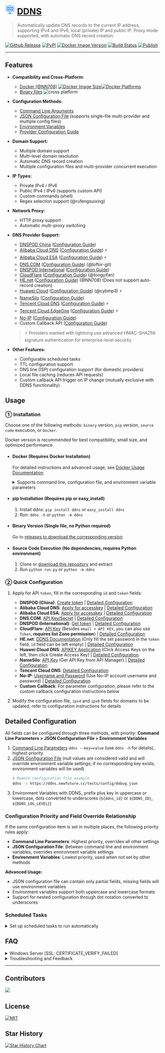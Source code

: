 # [<img src="/doc/img/ddns.svg" width="32px" height="32px"/>](https://ddns.newfuture.cc) [DDNS](https://github.com/NewFuture/DDNS)

> Automatically update DNS records to the current IP address, supporting IPv4 and IPv6, local (private) IP and public IP.
> Proxy mode supported, with automatic DNS record creation.

[![Github Release](https://img.shields.io/github/v/release/NewFuture/DDNS?&logo=github&style=flatten
)](https://github.com/NewFuture/DDNS/releases/latest)
[![PyPI](https://img.shields.io/pypi/v/ddns.svg?label=ddns&logo=pypi&style=flatten)](https://pypi.org/project/ddns/)
[![Docker Image Version](https://img.shields.io/docker/v/newfuture/ddns?label=newfuture/ddns&logo=docker&&sort=semver&style=flatten)](https://hub.docker.com/r/newfuture/ddns)
[![Build Status](https://github.com/NewFuture/DDNS/actions/workflows/build.yml/badge.svg?event=push)](https://github.com/NewFuture/DDNS/actions/workflows/build.yml)
[![Publish](https://github.com/NewFuture/DDNS/actions/workflows/publish.yml/badge.svg)](https://github.com/NewFuture/DDNS/actions/workflows/publish.yml)

---

## Features

- **Compatibility and Cross-Platform:**
  - [Docker (@NN708)](https://hub.docker.com/r/newfuture/ddns) [![Docker Image Size](https://img.shields.io/docker/image-size/newfuture/ddns/latest?logo=docker&style=social)](https://hub.docker.com/r/newfuture/ddns)[![Docker Platforms](https://img.shields.io/badge/arch-amd64%20%7C%20arm64%20%7C%20arm%2Fv7%20%7C%20arm%2Fv6%20%7C%20ppc64le%20%7C%20s390x%20%7C%20386%20%7C%20riscv64-blue?style=social)](https://hub.docker.com/r/newfuture/ddns)
  - [Binary files](https://github.com/NewFuture/DDNS/releases/latest) ![cross platform](https://img.shields.io/badge/system-windows_%7C%20linux_%7C%20mac-success.svg?style=social)
  
- **Configuration Methods:**
  - [Command Line Arguments](/doc/config/cli.en.md)
  - [JSON Configuration File](/doc/config/json.en.md) (supports single-file multi-provider and multiple config files)
  - [Environment Variables](/doc/config/env.en.md)
  - [Provider Configuration Guide](/doc/providers/)

- **Domain Support:**
  - Multiple domain support
  - Multi-level domain resolution
  - Automatic DNS record creation
  - Multiple configuration files and multi-provider concurrent execution
- **IP Types:**
  - Private IPv4 / IPv6
  - Public IPv4 / IPv6 (supports custom API)
  - Custom commands (shell)
  - Regex selection support (@rufengsuixing)
- **Network Proxy:**
  - HTTP proxy support
  - Automatic multi-proxy switching
- **DNS Provider Support:**
  - [DNSPOD China](https://www.dnspod.cn/) ([Configuration Guide](doc/providers/dnspod.en.md))
  - [Alibaba Cloud DNS](http://www.alidns.com/) ([Configuration Guide](doc/providers/alidns.en.md)) ⚡
  - [Alibaba Cloud ESA](https://esa.console.aliyun.com/) ([Configuration Guide](doc/providers/aliesa.en.md)) ⚡
  - [DNS.COM](https://www.dns.com/) ([Configuration Guide](doc/providers/dnscom.en.md)) (@loftor-git)
  - [DNSPOD International](https://www.dnspod.com/) ([Configuration Guide](doc/providers/dnspod_com.en.md))
  - [CloudFlare](https://www.cloudflare.com/) ([Configuration Guide](doc/providers/cloudflare.en.md)) (@tongyifan)
  - [HE.net](https://dns.he.net/) ([Configuration Guide](doc/providers/he.en.md)) (@NN708) (Does not support auto-record creation)
  - [Huawei Cloud](https://huaweicloud.com/) ([Configuration Guide](doc/providers/huaweidns.en.md)) (@cybmp3) ⚡
  - [NameSilo](https://www.namesilo.com/) ([Configuration Guide](doc/providers/namesilo.en.md))
  - [Tencent Cloud DNS](https://cloud.tencent.com/) ([Configuration Guide](doc/providers/tencentcloud.en.md)) ⚡
  - [Tencent Cloud EdgeOne](https://cloud.tencent.com/product/teo) ([Configuration Guide](doc/providers/edgeone.en.md)) ⚡
  - [No-IP](https://www.noip.com/) ([Configuration Guide](doc/providers/noip.en.md))
  - Custom Callback API ([Configuration Guide](doc/providers/callback.en.md))
  
  > ⚡ Providers marked with lightning use advanced HMAC-SHA256 signature authentication for enterprise-level security
- **Other Features:**
  - Configurable scheduled tasks
  - TTL configuration support
  - DNS line (ISP) configuration support (for domestic providers)
  - Local file caching (reduces API requests)
  - Custom callback API trigger on IP change (mutually exclusive with DDNS functionality)

## Usage

### ① Installation

Choose one of the following methods: `binary` version, `pip` version, `source code` execution, or `Docker`.

Docker version is recommended for best compatibility, small size, and optimized performance.

- #### Docker (Requires Docker Installation)

  For detailed instructions and advanced usage, see [Docker Usage Documentation](/doc/docker.en.md)

  <details>
  <summary markdown="span">Supports command line, configuration file, and environment variable parameters</summary>

  - Command line CLI

      ```sh
      docker run newfuture/ddns -h
      ```

  - Using configuration file (Docker working directory `/ddns/`, default config location `/ddns/config.json`):

      ```sh
      docker run -d -v /host/config/:/ddns/ --network host newfuture/ddns
      ```

  - Using environment variables:

      ```sh
      docker run -d \
        -e DDNS_DNS=dnspod \
        -e DDNS_ID=12345 \
        -e DDNS_TOKEN=mytokenkey \
        -e DDNS_IPV4=ddns.newfuture.cc \
        --network host \
        newfuture/ddns
      ```

  </details>

- #### pip Installation (Requires pip or easy_install)

  1. Install ddns: `pip install ddns` or `easy_install ddns`
  2. Run: `ddns -h` or `python -m ddns`

- #### Binary Version (Single file, no Python required)

  Go to [releases to download the corresponding version](https://github.com/NewFuture/DDNS/releases/latest)

- #### Source Code Execution (No dependencies, requires Python environment)

  1. Clone or [download this repository](https://github.com/NewFuture/DDNS/archive/master.zip) and extract
  2. Run `python run.py` or `python -m ddns`

### ② Quick Configuration

1. Apply for API `token`, fill in the corresponding `id` and `token` fields:

   - **DNSPOD (China)**: [Create token](https://support.dnspod.cn/Kb/showarticle/tsid/227/) | [Detailed Configuration](doc/providers/dnspod.en.md)
   - **Alibaba Cloud DNS**: [Apply for accesskey](https://help.aliyun.com/document_detail/87745.htm) | [Detailed Configuration](doc/providers/alidns.en.md)
   - **Alibaba Cloud ESA**: [Apply for accesskey](https://help.aliyun.com/document_detail/87745.htm) | [Detailed Configuration](doc/providers/aliesa.en.md)
   - **DNS.COM**: [API Key/Secret](https://www.dns.com/member/apiSet) | [Detailed Configuration](doc/providers/dnscom.en.md)
   - **DNSPOD (International)**: [Get token](https://www.dnspod.com/docs/info.html#get-the-user-token) | [Detailed Configuration](doc/providers/dnspod_com.en.md)
   - **CloudFlare**: [API Key](https://support.cloudflare.com/hc/en-us/articles/200167836-Where-do-I-find-my-Cloudflare-API-key-) (Besides `email + API KEY`, you can also use `Token`, **requires list Zone permission**) | [Detailed Configuration](doc/providers/cloudflare.en.md)
   - **HE.net**: [DDNS Documentation](https://dns.he.net/docs.html) (Only fill the set password in the `token` field, `id` field can be left empty) | [Detailed Configuration](doc/providers/he.en.md)
   - **Huawei Cloud DNS**: [APIKEY Application](https://console.huaweicloud.com/iam/) (Click Access Keys on the left, then click Create Access Key) | [Detailed Configuration](doc/providers/huaweidns.en.md)
   - **NameSilo**: [API Key](https://www.namesilo.com/account/api-manager) (Get API Key from API Manager) | [Detailed Configuration](doc/providers/namesilo.en.md)
   - **Tencent Cloud DNS**: [Detailed Configuration](doc/providers/tencentcloud.en.md)
   - **No-IP**: [Username and Password](https://www.noip.com/) (Use No-IP account username and password) | [Detailed Configuration](doc/providers/noip.en.md)
   - **Custom Callback**: For parameter configuration, please refer to the custom callback configuration instructions below

2. Modify the configuration file, `ipv4` and `ipv6` fields for domains to be updated, refer to configuration instructions for details

## Detailed Configuration

All fields can be configured through three methods, with priority: **Command Line Parameters > JSON Configuration File > Environment Variables**

1. [Command Line Parameters](doc/config/cli.en.md) `ddns --key=value` (use `ddns -h` for details), highest priority
2. [JSON Configuration File](doc/config/json.en.md) (null values are considered valid and will override environment variable settings; if no corresponding key exists, environment variables will be used)
   ```bash
   # Remote configuration file example
   ddns -c https://ddns.newfuture.cc/tests/config/debug.json
   ```
3. Environment Variables with DDNS_ prefix plus key in uppercase or lowercase, dots converted to underscores (`${ddns_id}` or `${DDNS_ID}`, `${DDNS_LOG_LEVEL}`)

### Configuration Priority and Field Override Relationship

If the same configuration item is set in multiple places, the following priority rules apply:

- **Command Line Parameters**: Highest priority, overrides all other settings
- **JSON Configuration File**: Between command line and environment variables, overrides environment variable settings
- **Environment Variables**: Lowest priority, used when not set by other methods

**Advanced Usage:**

- JSON configuration file can contain only partial fields, missing fields will use environment variables
- Environment variables support both uppercase and lowercase formats
- Support for nested configuration through dot notation converted to underscores

### Scheduled Tasks

<details>
<summary markdown="span">Set up scheduled tasks to run automatically</summary>

This tool itself does not include loop and scheduled execution functions (to reduce code complexity). You can use system scheduled tasks to run regularly.

#### Windows

- [Recommended] Run as system identity, right-click "Run as administrator" on `task.bat` (or run in administrator command line)
- Run scheduled task as current user, double-click or run `task.bat` (a black window will flash during execution)

#### Linux

- Using init.d and crontab:

  ```bash
  sudo ./task.sh
  ```

- Using systemd:

  ```bash
  Install:
  sudo ./systemd.sh install
  Uninstall:
  sudo ./systemd.sh uninstall
  ```

  Files installed by this script comply with [Filesystem Hierarchy Standard (FHS)](https://en.wikipedia.org/wiki/Filesystem_Hierarchy_Standard):
  Executable files are located in `/usr/share/DDNS`
  Configuration files are located in `/etc/DDNS`

#### Docker

Docker images, without additional parameters, have a scheduled task enabled by default that runs every 5 minutes

</details>

## FAQ

<details>
<summary markdown="span">Windows Server [SSL: CERTIFICATE_VERIFY_FAILED]</summary>

> Windows Server default security policy will prohibit any untrusted SSL certificates. You can manually add the corresponding certificates [#56](https://github.com/NewFuture/DDNS/issues/56#issuecomment-487371078)

Use the system's built-in IE browser to visit the corresponding API once:

- alidns: <https://alidns.aliyuncs.com>
- aliesa: <https://esa.cn-hangzhou.aliyuncs.com>
- cloudflare: <https://api.cloudflare.com>
- dns.com: <https://www.dns.com>
- dnspod.cn: <https://dnsapi.cn>
- dnspod international: <https://api.dnspod.com>
- Huawei DNS: <https://dns.myhuaweicloud.com>

</details>

<details>
<summary markdown="span">Troubleshooting and Feedback</summary>

1. First confirm whether it's a system/network environment issue
2. Search for similar issues in [issues](https://github.com/NewFuture/DDNS/issues)
3. If neither of the above can solve the problem or you're sure it's a bug, [create a new issue here](https://github.com/NewFuture/DDNS/issues/new)
   - [ ] Enable `--debug`
   - [ ] Include these contents: **running version and method**, **system environment**, **error logs**, **configuration file with id/token removed**
   - [ ] For source code execution, specify the Python environment used

</details>

---

## Contributors

<a href="https://github.com/NewFuture/DDNS/graphs/contributors"><img src="https://contrib.rocks/image?repo=NewFuture/DDNS" /></a>

## License

[![MIT](https://img.shields.io/badge/license-MIT-green.svg?style=flat-square)](https://github.com/NewFuture/DDNS/blob/master/LICENSE)

## Star History

[![Star History Chart](https://api.star-history.com/svg?repos=NewFuture/DDNS&type=Date)](https://star-history.com/#NewFuture/DDNS&Date)
